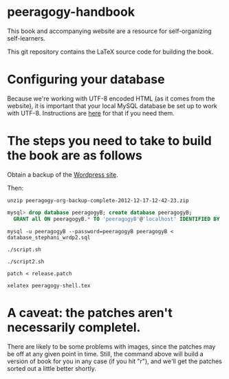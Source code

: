peeragogy-handbook
==================

This book and accompanying website are a resource for self-organizing
self-learners.

This git repository contains the LaTeX source code for building the
book.

# Configuring your database

Because we're working with UTF-8 encoded HTML (as it comes from the
website), it is important that your local MySQL database be set up to
work with UTF-8.  Instructions are
[here](http://cameronyule.com/2008/07/configuring-mysql-to-use-utf-8/)
for that if you need them.

# The steps you need to take to build the book are as follows

Obtain a backup of the [Wordpress site](http://peeragogy.org).  

Then:

```
unzip peeragogy-org-backup-complete-2012-12-17-12-42-23.zip
```

```sql
mysql> drop database peeragogyB; create database peeragogyB;
  GRANT all ON peeragogyB.* TO 'peeragogyB'@'localhost' IDENTIFIED BY 'peeragogyB';
```

```
mysql -u peeragogyB --password=peeragogyB peeragogyB < database_stephani_wrdp2.sql  
```

```
./script.sh
```

```
./script2.sh
```

```
patch < release.patch
```

```
xelatex peeragogy-shell.tex
```

# A caveat: the patches aren't necessarily completel.

There are likely to be some problems with images, since the patches
may be off at any given point in time.  Still, the command above will
build a version of book for you in any case (if you hit "r"), and
we'll get the patches sorted out a little better shortly.